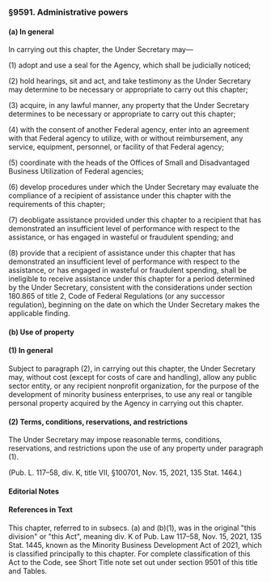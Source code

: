 ### §9591. Administrative powers ###

#### (a) In general ####

In carrying out this chapter, the Under Secretary may—

(1) adopt and use a seal for the Agency, which shall be judicially noticed;

(2) hold hearings, sit and act, and take testimony as the Under Secretary may determine to be necessary or appropriate to carry out this chapter;

(3) acquire, in any lawful manner, any property that the Under Secretary determines to be necessary or appropriate to carry out this chapter;

(4) with the consent of another Federal agency, enter into an agreement with that Federal agency to utilize, with or without reimbursement, any service, equipment, personnel, or facility of that Federal agency;

(5) coordinate with the heads of the Offices of Small and Disadvantaged Business Utilization of Federal agencies;

(6) develop procedures under which the Under Secretary may evaluate the compliance of a recipient of assistance under this chapter with the requirements of this chapter;

(7) deobligate assistance provided under this chapter to a recipient that has demonstrated an insufficient level of performance with respect to the assistance, or has engaged in wasteful or fraudulent spending; and

(8) provide that a recipient of assistance under this chapter that has demonstrated an insufficient level of performance with respect to the assistance, or has engaged in wasteful or fraudulent spending, shall be ineligible to receive assistance under this chapter for a period determined by the Under Secretary, consistent with the considerations under section 180.865 of title 2, Code of Federal Regulations (or any successor regulation), beginning on the date on which the Under Secretary makes the applicable finding.

#### (b) Use of property ####

#### (1) In general ####

Subject to paragraph (2), in carrying out this chapter, the Under Secretary may, without cost (except for costs of care and handling), allow any public sector entity, or any recipient nonprofit organization, for the purpose of the development of minority business enterprises, to use any real or tangible personal property acquired by the Agency in carrying out this chapter.

#### (2) Terms, conditions, reservations, and restrictions ####

The Under Secretary may impose reasonable terms, conditions, reservations, and restrictions upon the use of any property under paragraph (1).

(Pub. L. 117–58, div. K, title VII, §100701, Nov. 15, 2021, 135 Stat. 1464.)

#### **Editorial Notes** ####

#### References in Text ####

This chapter, referred to in subsecs. (a) and (b)(1), was in the original "this division" or "this Act", meaning div. K of Pub. Law 117–58, Nov. 15, 2021, 135 Stat. 1445, known as the Minority Business Development Act of 2021, which is classified principally to this chapter. For complete classification of this Act to the Code, see Short Title note set out under section 9501 of this title and Tables.